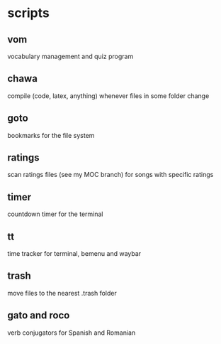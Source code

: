 # scripts

## vom
vocabulary management and quiz program

## chawa
compile (code, latex, anything) whenever files in some folder change

## goto
bookmarks for the file system

## ratings
scan ratings files (see my MOC branch) for songs with specific ratings

## timer
countdown timer for the terminal

## tt
time tracker for terminal, bemenu and waybar

## trash
move files to the nearest .trash folder

## gato and roco
verb conjugators for Spanish and Romanian
